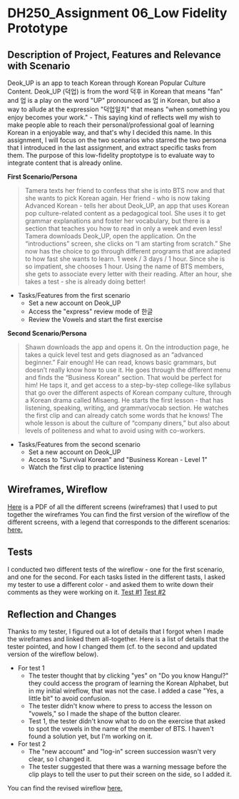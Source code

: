 # DH250_Assignment 06_Low Fidelity Prototype
## Description of Project, Features and Relevance with Scenario
Deok_UP is an app to teach Korean through Korean Popular Culture Content. Deok_UP (덕업) is from the word 덕후 in Korean that means "fan" and 업 is a play on the word "UP" pronounced as 업 in Korean, but also a way to allude at the expression "덕업일치" that means "when something you enjoy becomes your work." - This saying kind of reflects well my wish to make people able to reach their personal/professional goal of learning Korean in a enjoyable way, and that's why I decided this name. In this assignment, I will focus on the two scenarios who starred the two persona that I introduced in the last assignment, and extract specific tasks from them. The purpose of this low-fidelity proptotype is to evaluate way to integrate content that is already online.

**First Scenario/Persona**
> Tamera texts her friend to confess that she is into BTS now and that she wants to pick Korean again. Her friend - who is now taking Advanced Korean - tells her about Deok_UP, an app that uses Korean pop culture-related content as a pedagogical tool. She uses it to get grammar explanations and foster her vocabulary, but there is a section that teaches you how to read in only a week and even less! Tamera downloads Deok_UP, open the application. On the “introductions” screen, she clicks on “I am starting from scratch.” She now has the choice to go through different programs that are adapted to how fast she wants to learn. 1 week / 3 days / 1 hour. Since she is so impatient, she chooses 1 hour. Using the name of BTS members, she gets to associate every letter with their reading. After an hour, she takes a test - she is already doing better!
* Tasks/Features from the first scenario
  - Set a new account on Deok_UP
  - Access the "express" review mode of 한글
  - Review the Vowels and start the first exercise
  

**Second Scenario/Persona**
> Shawn downloads the app and opens it. On the introduction page, he takes a quick level test and gets diagnosed as an “advanced beginner.” Fair enough! He can read, knows basic grammars, but doesn’t really know how to use it. He goes through the different menu and finds the “Business Korean” section. That would be perfect for him! He taps it, and get access to a step-by-step college-like syllabus that go over the different aspects of Korean company culture, through a Korean drama called Misaeng. He starts the first lesson - that has listening, speaking, writing, and grammar/vocab section. He watches the first clip and can already catch some words that he knows! The whole lesson is about the culture of “company diners,” but also about levels of politeness and what to avoid using with co-workers. 
* Tasks/Features from the second scenario
  - Set a new account on Deok_UP
  - Access to "Survival Korean" and "Business Korean - Level 1"
  - Watch the first clip to practice listening

## Wireframes, Wireflow
<a href="https://drive.google.com/file/d/1sov0bH33vreH7Ux48aU1gqcvQjcgP7w0/view?usp=sharing" target="_blank">Here</a> is a PDF of all the different screens (wireframes) that I used to put together the wireframes
You can find the first version of the wireflow of the different screens, with a legend that corresponds to the different scenarios: <a href="https://projects.invisionapp.com/freehand/document/tff7RL3tw" target="_blank">here.</a>

## Tests
I conducted two different tests of the wireflow - one for the first scenario, and one for the second.
For each tasks listed in the different tasts, I asked my tester to use a different color - and asked them to write down their comments as they were working on it.
<a href="https://projects.invisionapp.com/freehand/document/PgjT4TgD4" target="_blank">Test #1</a>
<a href="https://projects.invisionapp.com/freehand/document/58bBeoP8G" target="_blank">Test #2</a>

## Reflection and Changes
Thanks to my tester, I figured out a lot of details that I forgot when I made the wireframes and linked them all-together. Here is a list of details that the tester pointed, and how I changed them (cf. to the second and updated version of the wireflow below).
* For test 1
  - The tester thought that by clicking "yes" on "Do you know Hangul?" they could access the program of learning the Korean Alphabet, but in my initial wireflow, that was not the case. I added a case "Yes, a little bit" to avoid confusion.
  - The tester didn't know where to press to access the lesson on "vowels," so I made the shape of the button clearer.
  - Test 1, the tester didn't know what to do on the exercise that asked to spot the vowels in the name of the member of BTS. I haven't found a solution yet, but I'm working on it.
* For test 2
  - The "new account" and "log-in" screen succession wasn't very clear, so I changed it.
  - The tester suggested that there was a warning message before the clip plays to tell the user to put their screen on the side, so I added it.

You can find the revised wireflow <a href="https://projects.invisionapp.com/freehand/document/npcBrjcX5" target="_blank">here.</a>
